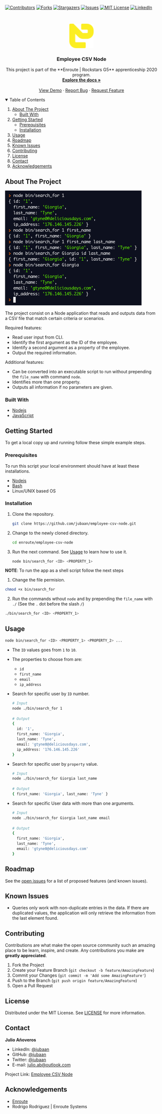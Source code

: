 [![Contributors][contributors-shield]][contributors-url]
[![Forks][forks-shield]][forks-url]
[![Stargazers][stars-shield]][stars-url]
[![Issues][issues-shield]][issues-url]
[![MIT License][license-shield]][license-url]
[![LinkedIn][linkedin-shield]][linkedin-url]

<br />
<p align="center">
  <a href="https://github.com/jubaan/employee-csv-node">
    <img src="./images/enroute.png" alt="Logo" width="80" height="80">
  </a>

  <h3 align="center">Employee CSV Node</h3>

  <p align="center">
    This project is part of the **Enroute | Rockstars G5** apprenticeship 2020 program.
    <br />
    <a href="https://github.com/jubaan/employee-csv-node"><strong>Explore the docs »</strong></a>
    <br />
    <br />
    <a href="https://repl.it/@jubaan/employee-csv-node">View Demo</a>
    ·
    <a href="https://github.com/jubaan/employee-csv-node/issues">Report Bug</a>
    ·
    <a href="https://github.com/jubaan/employee-csv-node/issues">Request Feature</a>
  </p>
</p>

<!-- TABLE OF CONTENTS -->
<details open="open">
  <summary>Table of Contents</summary>
  <ol>
    <li>
      <a href="#about-the-project">About The Project</a>
      <ul>
        <li><a href="#built-with">Built With</a></li>
      </ul>
    </li>
    <li>
      <a href="#getting-started">Getting Started</a>
      <ul>
        <li><a href="#prerequisites">Prerequisites</a></li>
        <li><a href="#installation">Installation</a></li>
      </ul>
    </li>
    <li><a href="#usage">Usage</a></li>
    <li><a href="#roadmap">Roadmap</a></li>
    <li><a href="#known-issues">Known Issues</a></li>
    <li><a href="#contributing">Contributing</a></li>
    <li><a href="#license">License</a></li>
    <li><a href="#contact">Contact</a></li>
    <li><a href="#acknowledgements">Acknowledgements</a></li>
  </ol>
</details>

<!-- ABOUT THE PROJECT -->
## About The Project

[![Product Name Screen Shot][product-screenshot]](https://repl.it/@jubaan/employee-csv-node)

The project consist on a Node application that reads and outputs data from
a CSV file that match certain criteria or scenarios.

Required features:
- Read user input from CLI.
- Identify the first argument as the ID of the employee.
- Identify a second argument as a property of the employee.
- Output the required information.

Additional features:
- Can be converted into an executable script to run without prepending 
    the `file_name` with command `node`.
- Identifies more than one property.
- Outputs all information if no parameters are given.

### Built With

* [Nodejs](https://nodejs.dev)
* [JavaScript](https://www.javascript.com)

<!-- GETTING STARTED -->
## Getting Started

To get a local copy up and running follow these simple example steps.

### Prerequisites

To run this script your local environment should have at least these
installations.
* [Nodejs](https://nodejs.dev)
* [Bash](https://www.gnu.org/software/bash)
* Linux/UNIX based OS

### Installation

1. Clone the repository.
   ```sh
   git clone https://github.com/jubaan/employee-csv-node.git
   ```
2. Change to the newly cloned directory.
   ```sh
   cd enroute/employee-csv-node
   ```
3. Run the next command. See <a href="#usage">Usage</a> to learn how to use it.
   ```sh
   node bin/search_for <ID> <PROPERTY_1>
   ```

**NOTE**: To run the app as a shell script follow the next steps

1. Change the file permision.
  ```sh
  chmod +x bin/search_for
```

2. Run the commands wthout `node` and by prepending the `file_name` with `./` 
    (See the `.` dot before the slash `/`)
  ```sh
  ./bin/search_for <ID> <PROPERTY_1>
  ```

<!-- USAGE EXAMPLES -->
## Usage

```sh
node bin/search_for <ID> <PROPERTY_1> <PROPERTY_2> ...
```

- The `ID` values goes from `1` to `10`.
- The properties to choose from are:
  - `id`
  - `first_name`
  - `email`
  - `ip_address`

- Search for specific user by `ID` number.
  ```sh
  # Input
  node ./bin/search_for 1

  # Output
  {
    id: '1',
    first_name: 'Giorgia',
    last_name: 'Tyne',
    email: 'gtyne0@deliciousdays.com',
    ip_address: '176.146.145.226'
  }
  ```

- Search for specific user by `property` value.
  ```sh
  # Input
  node ./bin/search_for Giorgia last_name

  # Output 
  { first_name: 'Giorgia', last_name: 'Tyne' }
  ```

- Search for specific User data with more than one arguments.
  ```sh
  # Input
  node ./bin/search_for Giorgia last_name email

  # Output 
  {
    first_name: 'Giorgia',
    last_name: 'Tyne',
    email: 'gtyne0@deliciousdays.com'
  }
  ```

<!-- ROADMAP -->
## Roadmap

See the [open issues](https://github.com/jubaan/employee-csv-node/issues) for a list of proposed features (and known issues).

<!-- KNOWN ISSUES -->
## Known Issues

- Queries only work with non-duplicate entries in the data. If there are duplicated 
    values, the application will only retrieve the information from the last 
    element found.

<!-- CONTRIBUTING -->
## Contributing

Contributions are what make the open source community such an amazing place to 
be learn, inspire, and create. Any contributions you make are 
**greatly appreciated**.

1. Fork the Project
2. Create your Feature Branch (`git checkout -b feature/AmazingFeature`)
3. Commit your Changes (`git commit -m 'Add some AmazingFeature'`)
4. Push to the Branch (`git push origin feature/AmazingFeature`)
5. Open a Pull Request

<!-- LICENSE -->
## License

Distributed under the MIT License. See [LICENSE](https://github.com/jubaan/employee-csv-node/blob/main/LICENSE.md) for more information.

<!-- CONTACT -->
## Contact

**Julio Añoveros** 

- LinkedIn: [@jubaan](https://www.linkedin.com/in/jubaan)
- GitHub:   [@jubaan](https://www.github.com/jubaan)
- Twitter:   [@jubaan](https://www.twitter.com/AnoverosJulio)
- E-mail:   julio.ab@outlook.com

Project Link: [Employee CSV Node](https://github.com/jubaan/epmloyee-csv-node)



<!-- ACKNOWLEDGEMENTS -->
## Acknowledgements
* [Enroute](https://www.enroutesystems.com)
* Rodrigo Rodriguez | Enroute Systems

<!-- MARKDOWN LINKS & IMAGES -->
<!-- https://www.markdownguide.org/basic-syntax/#reference-style-links -->
[contributors-shield]: https://img.shields.io/github/contributors/jubaan/employee-csv-node.svg?style=for-the-badge
[contributors-url]: https://github.com/jubaan/employee-csv-node/graphs/contributors
[forks-shield]: https://img.shields.io/github/forks/jubaan/employee-csv-node.svg?style=for-the-badge
[forks-url]: https://github.com/jubaan/employee-csv-node/network/members
[stars-shield]: https://img.shields.io/github/stars/jubaan/employee-csv-node.svg?style=for-the-badge
[stars-url]: https://github.com/jubaan/employee-csv-node/stargazers
[issues-shield]: https://img.shields.io/github/issues/jubaan/employee-csv-node.svg?style=for-the-badge
[issues-url]: https://github.com/jubaan/employee-csv-node/issues
[license-shield]: https://img.shields.io/github/license/jubaan/employee-csv-node.svg?style=for-the-badge
[license-url]: https://github.com/jubaan/employee-csv-node/blob/master/LICENSE.txt
[linkedin-shield]: https://img.shields.io/badge/-LinkedIn-black.svg?style=for-the-badge&logo=linkedin&colorB=555
[linkedin-url]: https://linkedin.com/in/jubaan
[product-screenshot]: ./images/screenshot.png
